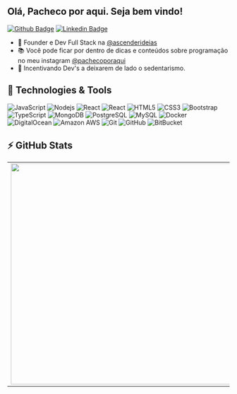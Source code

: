 ## Olá, Pacheco por aqui. Seja bem vindo!

[![Github Badge](https://img.shields.io/badge/-Github-000?style=flat-square&logo=Github&logoColor=white&link=https://github.com/PachecoWebDev)](https://github.com/PachecoWebDev)
[![Linkedin Badge](https://img.shields.io/badge/-LinkedIn-blue?style=flat-square&logo=Linkedin&logoColor=white&link=https://www.linkedin.com/in/anderson-pacheco-oliveira-506474a1/)](https://www.linkedin.com/in/anderson-pacheco-oliveira-506474a1/)

- :briefcase: Founder e Dev Full Stack na [@ascenderideias](https://www.ascenderideias.com.br)
- :books: Você pode ficar por dentro de dicas e conteúdos sobre programação no meu instagram [@pachecoporaqui](https://www.instagram.com/pachecoporaqui/)
- :muscle: Incentivando Dev's a deixarem de lado o sedentarismo.
 

## 🚀 Technologies & Tools

![JavaScript](https://img.shields.io/badge/-JavaScript-black?style=flat-square&logo=javascript)
![Nodejs](https://img.shields.io/badge/-Nodejs-black?style=flat-square&logo=Node.js)
![React](https://img.shields.io/badge/-React-black?style=flat-square&logo=react)
![React](https://img.shields.io/badge/-ReactNative-black?style=flat-square&logo=react)
![HTML5](https://img.shields.io/badge/-HTML5-E34F26?style=flat-square&logo=html5&logoColor=white)
![CSS3](https://img.shields.io/badge/-CSS3-1572B6?style=flat-square&logo=css3)
![Bootstrap](https://img.shields.io/badge/-Bootstrap-563D7C?style=flat-square&logo=bootstrap)
![TypeScript](https://img.shields.io/badge/-TypeScript-007ACC?style=flat-square&logo=typescript)
![MongoDB](https://img.shields.io/badge/-MongoDB-black?style=flat-square&logo=mongodb)
![PostgreSQL](https://img.shields.io/badge/-PostgreSQL-336791?style=flat-square&logo=postgresql)
![MySQL](https://img.shields.io/badge/-MySQL-black?style=flat-square&logo=mysql)
![Docker](https://img.shields.io/badge/-Docker-black?style=flat-square&logo=docker)
![DigitalOcean](https://img.shields.io/badge/-Digital%20Ocean-darkblue?style=flat-square&logo=digitalocean)
![Amazon AWS](https://img.shields.io/badge/Amazon%20AWS-232F3E?style=flat-square&logo=amazon-aws)
![Git](https://img.shields.io/badge/-Git-black?style=flat-square&logo=git)
![GitHub](https://img.shields.io/badge/-GitHub-181717?style=flat-square&logo=github)
![BitBucket](https://img.shields.io/badge/-BitBucket-darkblue?style=flat-square&logo=bitbucket)

##  ⚡ GitHub Stats

<center>
<table>
    <tr>
        <td><img width="500px" align="left" src="https://github-readme-stats.vercel.app/api?username=PachecoWebDev&count_private=true&show_icons=true&theme=dracula" /></td>
        <td><img width="415px" align="left" src="https://github-readme-stats.vercel.app/api/top-langs/?username=PachecoWebDev&layout=compact"/></td>
    </tr>   
</table>
</center>

<!--
[![Pacheco GitHub stats](https://github-readme-stats.vercel.app/api?username=PachecoWebDev&count_private=true&show_icons=true&theme=dracula)](https://github.com/anuraghazra/github-readme-stats)

[![Top Langs](https://github-readme-stats.vercel.app/api/top-langs/?username=PachecoWebDev&layout=compact)](https://github.com/PachecoWebDev/github-readme-stats)

**PachecoWebDev/PachecoWebDev** is a ✨ _special_ ✨ repository because its `README.md` (this file) appears on your GitHub profile.

Here are some ideas to get you started:

- 🔭 I’m currently working on ...
- 🌱 I’m currently learning ...
- 👯 I’m looking to collaborate on ...
- 🤔 I’m looking for help with ...
- 💬 Ask me about ...
- 📫 How to reach me: ...
- 😄 Pronouns: ...
- ⚡ Fun fact: ...
-->
